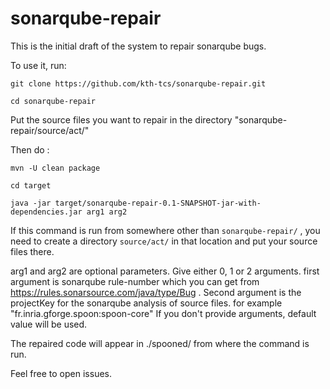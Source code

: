 # sonarqube-repair

This is the initial draft of the system to repair sonarqube bugs.

To use it, run:

`git clone https://github.com/kth-tcs/sonarqube-repair.git`

`cd sonarqube-repair`

Put the source files you want to repair
in the directory "sonarqube-repair/source/act/"

Then do :

`mvn -U clean package`

`cd target`

`java -jar target/sonarqube-repair-0.1-SNAPSHOT-jar-with-dependencies.jar arg1 arg2`

If this command is run from somewhere other than `sonarqube-repair/` , you need to create
a directory `source/act/` in that location and put your source files there.


arg1 and arg2 are optional parameters.
Give either 0, 1 or 2 arguments. first argument is sonarqube rule-number which you 
can get from https://rules.sonarsource.com/java/type/Bug .
Second argument is the projectKey for the sonarqube analysis of source files. for 
example "fr.inria.gforge.spoon:spoon-core"
If you don't provide arguments, default value will be used.

The repaired code will appear in ./spooned/ from where the command is run.

Feel free to open issues.
